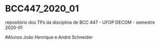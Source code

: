 # BCC447_2020_01
repositório dos TPs da disciplina de BCC 447 - UFOP DECOM - semestre 2020-01

#Alunos
João Henrique e André Schneider 
